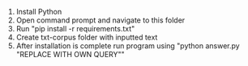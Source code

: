 1. Install Python
2. Open command prompt and navigate to this folder
3. Run "pip install -r requirements.txt"
4. Create txt-corpus folder with inputted text
5. After installation is complete run program using "python answer.py "REPLACE WITH OWN QUERY""
